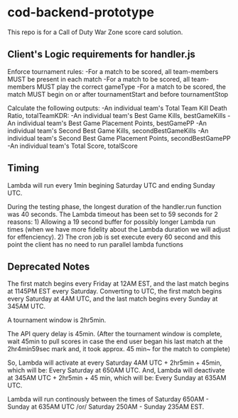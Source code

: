 # cod-backend-prototype
This repo is for a Call of Duty War Zone score card solution.

## Client's Logic requirements for handler.js

Enforce tournament rules:
-For a match to be scored, all team-members MUST be present in each match
-For a match to be scored, all team-members MUST play the correct gameType
-For a match to be scored, the match MUST begin on or after tournamentStart and before tournamentStop


Calculate the following outputs:
-An individual team's Total Team Kill Death Ratio, totalTeamKDR:
-An individual team's Best Game Kills, bestGameKills
-An individual team's Best Game Placement Points, bestGamePP
-An individual team's Second Best Game Kills, secondBestGameKills
-An individual team's Second Best Game Placement Points, secondBestGamePP
-An individual team's Total Score, totalScore


## Timing
Lambda will run every 1min begining Saturday UTC and ending Sunday UTC.

During the testing phase, the longest duration of the handler.run function was 40 seconds. The Lambda timeout has been set to 59 seconds for 2 reasons: 1) Allowing a 19 second buffer for possibly longer Lambda run times (when we have more fidelity about the Lambda duration we will adjust for effenciency). 2) The cron job is set execute every 60 second and this point the client has no need to run parallel lambda functions


## Deprecated Notes
The first match begins every Friday at 12AM EST, and the last match begins at 1145PM EST every Saturday. Converting to UTC, the first match begins every Saturday at 4AM UTC, and the last match begins every Sunday at 345AM UTC.

A tournament window is 2hr5min.

The API query delay is 45min. (After the tournament window is complete, wait 45min to pull scores in case the end user began his last match at the 2hr4min59sec mark and, it took approx. 45 min~ for the match to complete)

So, Lambda will activate at every Saturday 4AM UTC + 2hr5min + 45min, which will be: Every Saturday at 650AM UTC. And, Lambda will deactivate at 345AM UTC + 2hr5min + 45 min, which will be: Every Sunday at 635AM UTC. 

Lambda will run continously between the times of Saturday 650AM - Sunday at 635AM UTC /or/ Saturday 250AM - Sunday 235AM EST.
